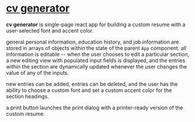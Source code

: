 # [cv generator](https://seanstephenbrian.github.io/cv-project/)

**cv generator** is single-page react app for building a custom resume with a user-selected font and 
accent color.

general personal information, education history, and job information are stored in arrays of objects 
within the state of the parent `App` component. all information is editable -- when the user chooses
to edit a particular section, a new editing view with populated input fields is displayed, and the 
entries within the section are dynamically updated whenever the user changes the value of any of the 
inputs.

new entries can be added, entries can be deleted, and the user has the ability to choose a custom font 
and set a custom accent color for the section headings.

a print button launches the print dialog with a printer-ready version of the custom resume.